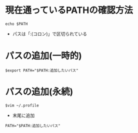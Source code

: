 # 現在通っているPATHの確認方法

```
echo $PATH
```
- パスは「:(コロン)」で区切られている

# パスの追加(一時的)

```
$export PATH="$PATH:追加したいパス"
```

# パスの追加(永続)

```
$vim ~/.profile
```

- 末尾に追加


```
PATH="$PATH:追加したいパス"
```
